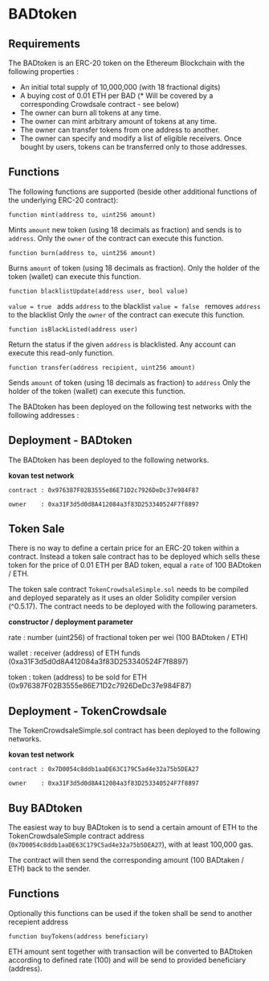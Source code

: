 # BADtoken

## Requirements
The BADtoken is an ERC-20 token on the Ethereum Blockchain with the following properties :

* An initial total supply of 10,000,000 (with 18 fractional digits)
* A buying cost of 0.01 ETH per BAD (* Will be covered by a corresponding Crowdsale contract - see below)
* The owner can burn all tokens at any time.
* The owner can mint arbitrary amount of tokens at any time.
* The owner can transfer tokens from one address to another.
* The owner can specify and modify a list of eligible receivers. Once bought by users, tokens can be transferred only to those addresses.

## Functions
The following functions are supported (beside other additional functions of the underlying ERC-20 contract):

`function mint(address to, uint256 amount)`

Mints `amount` new token (using 18 decimals as fraction) and sends is to `address`.
Only the `owner` of the contract can execute this function.

`function burn(address to, uint256 amount)`

Burns `amount` of token (using 18 decimals as fraction).
Only the holder of the token (wallet) can execute this function.

`function blacklistUpdate(address user, bool value)`

`value = true ` adds `address` to the blacklist
`value = false ` removes `address` to the blacklist
Only the `owner` of the contract can execute this function.

`function isBlackListed(address user)`

Return the status if the given `address` is blacklisted.
Any account can execute this read-only function.

`function transfer(address recipient, uint256 amount)`

Sends `amount` of token (using 18 decimals as fraction) to `address`
Only the holder of the token (wallet) can execute this function.

The BADtoken has been deployed on the following test networks with the following addresses :

## Deployment - BADtoken
The BADtoken has been deployed to the following networks.

**kovan test network**

`contract : 0x976387F02B3555e86E71D2c7926DeDc37e984F87`

`owner    : 0xa31F3d5d0d8A412084a3f83D253340524F7f8897`

## Token Sale

There is no way to define a certain price for an ERC-20 token within a contract. Instead a token sale contract has to be deployed which sells these token for the price of 0.01 ETH per BAD token, equal a `rate` of 100 BADtoken / ETH.

The token sale contract `TokenCrowdsaleSimple.sol` needs to be compiled and deployed separately as it uses an older Solidity compiler version (^0.5.17).
The contract needs to be deployed with the following parameters.

**constructor / deployment parameter**

rate   : number (uint256) of fractional token per wei (100 BADtoken / ETH)

wallet : receiver (address) of ETH funds (0xa31F3d5d0d8A412084a3f83D253340524F7f8897)

token  : token (address) to be sold for ETH (0x976387F02B3555e86E71D2c7926DeDc37e984F87)

## Deployment - TokenCrowdsale
The TokenCrowdsaleSimple.sol contract has been deployed to the following networks.

**kovan test network**

`contract : 0x7D0054c8ddb1aaDE63C179C5ad4e32a75b5DEA27`

`owner    : 0xa31F3d5d0d8A412084a3f83D253340524F7f8897`

## Buy BADtoken

The easiest way to buy BADtoken is to send a certain amount of ETH to the TokenCrowdsaleSimple contract address (`0x7D0054c8ddb1aaDE63C179C5ad4e32a75b5DEA27`), with at least 100,000 gas.

The contract will then send the corresponding amount (100 BADtaken / ETH) back to the sender.

## Functions

Optionally this functions can be used if the token shall be send to another recepient address

`function buyTokens(address beneficiary)`

ETH amount sent together with transaction will be converted to BADtoken according to defined rate (100) and will be send to provided beneficiary (address).
